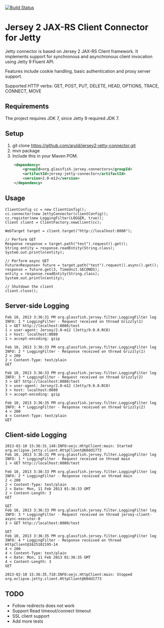 [![Build Status](https://travis-ci.org/aruld/jersey2-jetty-connector.png)](https://travis-ci.org/aruld/jersey2-jetty-connector)

Jersey 2 JAX-RS Client Connector for Jetty
===============================

Jetty connector is based on Jersey 2 JAX-RS Client framework. It implements support for synchronous and
asynchronous client invocation using Jetty 9 Fluent API.

Features include cookie handling, basic authentication and proxy server support.

Supported HTTP verbs: GET, POST, PUT, DELETE, HEAD, OPTIONS, TRACE, CONNECT, MOVE

Requirements
----

The project requires JDK 7, since Jetty 9 required JDK 7.

Setup
-----

1. git clone https://github.com/aruld/jersey2-jetty-connector.git
2. mvn package
3. Include this in your Maven POM.

```xml
    <dependency>
        <groupId>org.glassfish.jersey.connectors</groupId>
        <artifactId>jersey-jetty-connector</artifactId>
        <version>2.0-m12</version>
    </dependency>
```


Usage
-----

    ClientConfig cc = new ClientConfig();
    cc.connector(new JettyConnector(clientConfig));
    cc.register(new LoggingFilter(LOGGER, true));
    Client client = ClientFactory.newClient(cc);

    WebTarget target = client.target("http://localhost:8080");

    // Perform GET
    Response response = target.path("test").request().get();
    String entity = response.readEntity(String.class);
    System.out.println(entity);

    // Perform async GET
    Future<Response> future = target.path("test").request().async().get();
    response = future.get(3, TimeUnit.SECONDS);
    entity = response.readEntity(String.class);
    System.out.println(entity);

    // Shutdown the client
    client.close();


Server-side Logging
------

    Feb 10, 2013 3:36:31 PM org.glassfish.jersey.filter.LoggingFilter log
    INFO: 1 * LoggingFilter - Request received on thread Grizzly(1)
    1 > GET http://localhost:8080/test
    1 > user-agent: Jersey/2.0-m12 (Jetty/9.0.0.RC0)
    1 > host: localhost:8080
    1 > accept-encoding: gzip

    Feb 10, 2013 3:36:33 PM org.glassfish.jersey.filter.LoggingFilter log
    INFO: 2 * LoggingFilter - Response received on thread Grizzly(1)
    2 < 200
    2 < Content-Type: text/plain
    GET

    Feb 10, 2013 3:36:33 PM org.glassfish.jersey.filter.LoggingFilter log
    INFO: 3 * LoggingFilter - Request received on thread Grizzly(2)
    3 > GET http://localhost:8080/test
    3 > user-agent: Jersey/2.0-m12 (Jetty/9.0.0.RC0)
    3 > host: localhost:8080
    3 > accept-encoding: gzip

    Feb 10, 2013 3:36:35 PM org.glassfish.jersey.filter.LoggingFilter log
    INFO: 4 * LoggingFilter - Response received on thread Grizzly(2)
    4 < 200
    4 < Content-Type: text/plain
    GET


Client-side Logging
------

    2013-02-10 15:36:31.148:INFO:oejc.HttpClient:main: Started org.eclipse.jetty.client.HttpClient@60dd1773
    Feb 10, 2013 3:36:31 PM org.glassfish.jersey.filter.LoggingFilter log
    INFO: 1 * LoggingFilter - Request received on thread main
    1 > GET http://localhost:8080/test

    Feb 10, 2013 3:36:33 PM org.glassfish.jersey.filter.LoggingFilter log
    INFO: 2 * LoggingFilter - Response received on thread main
    2 < 200
    2 < Content-Type: text/plain
    2 < Date: Mon, 11 Feb 2013 01:36:33 GMT
    2 < Content-Length: 3
    GET

    GET
    Feb 10, 2013 3:36:33 PM org.glassfish.jersey.filter.LoggingFilter log
    INFO: 3 * LoggingFilter - Request received on thread jersey-client-async-executor-0
    3 > GET http://localhost:8080/test

    GET
    Feb 10, 2013 3:36:35 PM org.glassfish.jersey.filter.LoggingFilter log
    INFO: 4 * LoggingFilter - Response received on thread HttpClient@1625102195-14
    4 < 200
    4 < Content-Type: text/plain
    4 < Date: Mon, 11 Feb 2013 01:36:35 GMT
    4 < Content-Length: 3
    GET

    2013-02-10 15:36:35.710:INFO:oejc.HttpClient:main: Stopped org.eclipse.jetty.client.HttpClient@60dd1773



TODO
----

* Follow redirects does not work
* Support Read timeout/connect timeout
* SSL client support
* Add more tests

